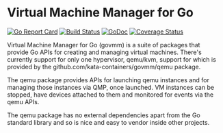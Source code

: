 # Virtual Machine Manager for Go

[![Go Report Card](https://goreportcard.com/badge/github.com/kata-containers/govmm)](https://goreportcard.com/report/github.com/kata-containers/govmm)
[![Build Status](https://travis-ci.org/kata-containers/govmm.svg?branch=master)](https://travis-ci.org/kata-containers/govmm)
[![GoDoc](https://godoc.org/github.com/kata-containers/govmm/qemu?status.svg)](https://godoc.org/github.com/kata-containers/govmm/qemu)
[![Coverage Status](https://coveralls.io/repos/github/kata-containers/govmm/badge.svg?branch=master)](https://coveralls.io/github/kata-containers/govmm?branch=master)

Virtual Machine Manager for Go (govmm) is a suite of packages that
provide Go APIs for creating and managing virtual machines.  There's
currently support for only one hypervisor, qemu/kvm, support for which
is provided by the github.com/kata-containers/govmm/qemu package.

The qemu package provides APIs for launching qemu instances and for
managing those instances via QMP, once launched.  VM instances can
be stopped, have devices attached to them and monitored for events
via the qemu APIs.

The qemu package has no external dependencies apart from the Go
standard library and so is nice and easy to vendor inside other
projects.
